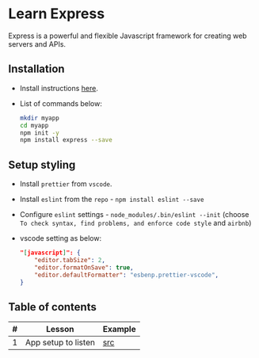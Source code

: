 # Learn Express

Express is a powerful and flexible Javascript framework for creating web servers and APIs.

## Installation

- Install instructions [here](https://expressjs.com/en/starter/installing.html).
- List of commands below:

  ```bash
  mkdir myapp
  cd myapp
  npm init -y
  npm install express --save
  ```

## Setup styling

- Install `prettier` from `vscode`.
- Install `eslint` from the `repo` - `npm install eslint --save`
- Configure `eslint` settings - `node_modules/.bin/eslint --init` (choose `To check syntax, find problems, and enforce code style` and `airbnb`)
- vscode setting as below:

  ```json
  "[javascript]": {
      "editor.tabSize": 2,
      "editor.formatOnSave": true,
      "editor.defaultFormatter": "esbenp.prettier-vscode",
  }
  ```

## Table of contents

| #   | Lesson              | Example                                                                              |
| --- | ------------------- | ------------------------------------------------------------------------------------ |
| 1   | App setup to listen | [src](https://github.com/wccalvin/learn-express/tree/main/myapp/01-setup-app-listen) |
